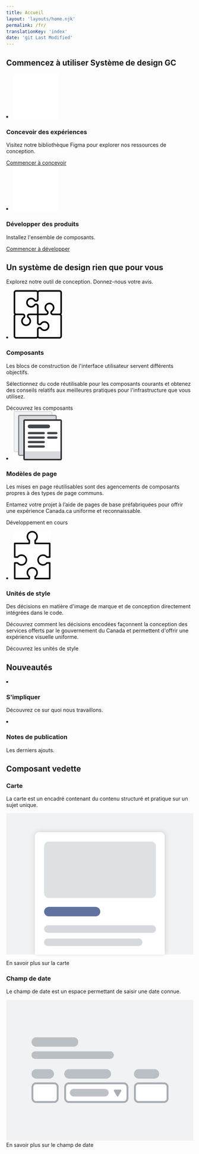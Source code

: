 ```yaml
---
title: Accueil
layout: 'layouts/home.njk'
permalink: /fr/
translationKey: 'index'
date: 'git Last Modified'
---
```


<h2 class="py-450">Commencez à utiliser Système de design GC</h2>

<article class="py-600 bg-primary text-light bg-full-width">
  <gcds-grid tag="ul" columns="1fr" columns-tablet="1fr 1fr">
    <li class="list-none md:mb-0 mb-600">
      <img class="mb-300" src="../../images/common/home/icon-design.svg" alt="" />
      <h3 class="mb-300">Concevoir des expériences</h3>
      <p class="mb-300">Visitez notre bibliothèque Figma pour explorer nos ressources de conception.</p>
      <a class="link-light" href="{{ links.figma }}" target="_blank">
        Commencer à concevoir
        <gcds-icon name="external-link" label="S'ouvre dans un nouvel onglet." margin-left="50" />
      </a>
    </li>
    <li class="list-none">
      <img class="mb-300" src="../../images/common/home/icon-develop.svg" alt="" />
      <h3 class="mb-300">Développer des produits</h3>
      <p class="mb-300">Installez l'ensemble de composants.</p>
      <a class="link-light" href="{{ links.installation }}">Commencer à développer</a>
    </li>
  </gcds-grid>
</article>

<article class="py-450">
  <h2 class="mb-300">Un système de design rien que pour vous</h2>
  <p class="mb-600">Explorez notre outil de conception. <gcds-link href="{{ links.contact }}">Donnez-nous votre avis</gcds-link>.</p>
  <gcds-grid tag="ul" columns="1fr" columns-tablet="1fr 1fr" columns-desktop="1fr 1fr 1fr">
    <li class="list-none">
      <img class="mb-150" src="../../images/common/home/icon-components.svg" alt="" />
      <h3 class="mb-300">Composants</h3>
      <p class="mb-300">Les blocs de construction de l'interface utilisateur servent différents objectifs.</p>
      <p class="mb-300">Sélectionnez du code réutilisable pour les composants courants et obtenez des conseils relatifs aux meilleures pratiques pour l'infrastructure que vous utilisez.</p>
      <gcds-link href="{{ links.components }}">Découvrez les composants</gcds-link>
    </li>
    <li class="list-none">
      <img class="mb-150" src="../../images/common/home/icon-template.svg" alt="" />
      <h3 class="mb-300">Modèles de page</h3>
      <p class="mb-300">Les mises en page réutilisables sont des agencements de composants propres à des types de page communs.</p>
      <p class="mb-300">Entamez votre projet à l’aide de pages de base préfabriquées pour offrir une expérience Canada.ca uniforme et reconnaissable.</p>
      <p>Développement en cours</p>
    </li>
    <li class="list-none">
      <img class="mb-150" src="../../images/common/home/icon-tokens.svg" alt="" />
      <h3 class="mb-300">Unités de style</h3>
      <p class="mb-300">Des décisions en matière d'image de marque et de conception directement intégrées dans le code.</p>
      <p class="mb-300">Découvrez comment les décisions encodées façonnent la conception des services offerts par le gouvernement du Canada et permettent d'offrir une expérience visuelle uniforme.</p>
      <gcds-link href="{{ links.styles }}">Découvrez les unités de style</gcds-link>
    </li>
  </gcds-grid>
</article>

<article class="py-600 bg-light bg-full-width">
  <h2 class="mb-300">Nouveautés</h2>
  <gcds-grid tag="ul" columns="1fr" columns-tablet="1fr 1fr">
    <li class="list-none bg-white p-450 b-radius-md">
      <h3 class="mb-300">
        <gcds-link href="{{ links.getInvolved }}">S'impliquer</gcds-link>
      </h3>
      <p>Découvrez ce sur quoi nous travaillons.</p>
    </li>
    <li class="list-none bg-white px-175 py-450 b-radius-md">
      <h3 class="mb-300">
        <gcds-link external href="{{ links.releaseNotes }}">Notes de publication</gcds-link>
      </h3>
      <p>Les derniers ajouts.</p>
    </li>
  </gcds-grid>
</article>

<article class="py-450">
  <h2 class="mb-300">Composant vedette</h2>

  <h3 class="mb-300">Carte</h3>
  <p class="mb-450">La carte est un encadré contenant du contenu structuré et pratique sur un sujet unique.</p>
  <img class="d-block mb-300" src="../../images/common/components/preview-card.svg" alt="Le composant Carte montre un encadré contenant une image rectangulaire dans la moitié supérieure. Juste en dessous se trouve une barre bleue rectangulaire occupant les trois quarts de la largeur de l'encadré et représentant le titre de la carte. Encore en dessous, deux barres grises plus longues l'une au-dessus de l'autre représentent respectivement la zone consacrée au contexte et la zone consacrée aux métadonnées." />
  <gcds-link href="{{ links.card }}">En savoir plus sur la carte</gcds-link>

  <h3 class="mt-600 mb-300">Champ de date</h3>
  <p class="mb-450">Le champ de date est un espace permettant de saisir une date connue.</p>
  <img class="d-block mb-300" src="../../images/fr/components/preview/preview-date-input.svg" alt="Des lignes grises épaisses représentent la légende et le texte explicatif. En dessous, trois cases blanches à fine bordure grise sont alignées horizontalement : une petite case représentant le champ de texte pour le jour, une case contenant une ligne grise et une flèche grise et représentant le champ de sélection du mois, puis une petite case représentant le champ de texte pour l’année." />
  <gcds-link href="{{ links.dateInput }}">En savoir plus sur le champ de date</gcds-link>
</article>
